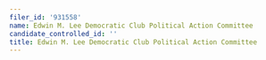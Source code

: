 ```yaml
---
filer_id: '931558'
name: Edwin M. Lee Democratic Club Political Action Committee
candidate_controlled_id: ''
title: Edwin M. Lee Democratic Club Political Action Committee
---
```

